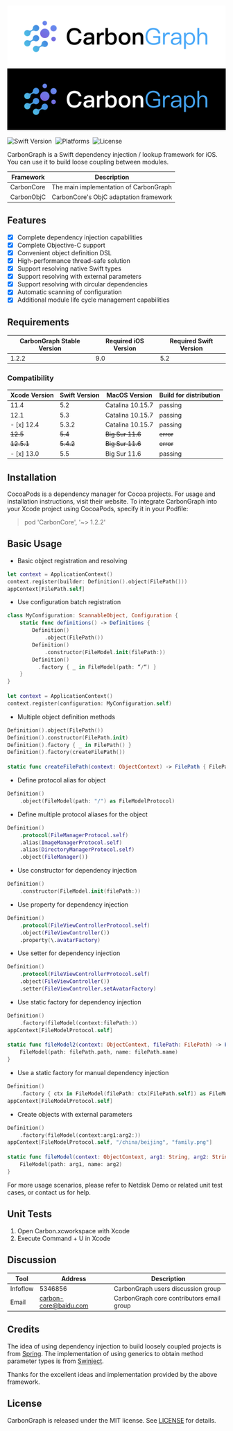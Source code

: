 ![Logo Banner Light](./Images/logo_banner-light.png#gh-light-mode-only)
![Logo Banner Dark](./Images/logo_banner-dark.png#gh-dark-mode-only)

![Swift Version](https://img.shields.io/badge/Swift-5.2--5.5-orange?style=flat-square)&nbsp;
![Platforms](https://img.shields.io/badge/platform-ios-lightgray?style=flat-square)&nbsp;
![License](https://img.shields.io/badge/license-MIT-black.svg?style=flat-square)&nbsp;

CarbonGraph is a Swift dependency injection / lookup framework for iOS. You can use it to build loose coupling between modules.

| Framework | Description |
| --- | --- |
| CarbonCore | The main implementation of CarbonGraph |
| CarbonObjC | CarbonCore's ObjC adaptation framework |

## Features

- [x] Complete dependency injection capabilities
- [x] Complete Objective-C support
- [x] Convenient object definition DSL
- [x] High-performance thread-safe solution
- [x] Support resolving native Swift types
- [x] Support resolving with external parameters
- [x] Support resolving with circular dependencies
- [x] Automatic scanning of configuration
- [x] Additional module life cycle management capabilities

## Requirements

| CarbonGraph Stable Version | Required iOS Version | Required Swift Version |
| --- | --- | --- |
| 1.2.2 | 9.0 | 5.2 |

### Compatibility

| Xcode Version | Swift Version | MacOS Version | Build for distribution |
| --- | --- | --- | --- |
| 11.4 | 5.2 | Catalina 10.15.7 | passing |
| 12.1 | 5.3 | Catalina 10.15.7 | passing |
| - [x] 12.4 | 5.3.2 | Catalina 10.15.7 | passing |
| ~~12.5~~ | ~~5.4~~ | ~~Big Sur 11.6~~ | ~~error~~ |
| ~~12.5.1~~ | ~~5.4.2~~ | ~~Big Sur 11.6~~ | ~~error~~ |
| - [x] 13.0 | 5.5 | Big Sur 11.6 | passing |

## Installation

CocoaPods is a dependency manager for Cocoa projects. For usage and installation instructions, visit their website. To integrate CarbonGraph into your Xcode project using CocoaPods, specify it in your Podfile:

> pod 'CarbonCore', '~> 1.2.2'

## Basic Usage

* Basic object registration and resolving
```swift
let context = ApplicationContext()
context.register(builder: Definition().object(FilePath()))
appContext[FilePath.self]
```

* Use configuration batch registration
```swift
class MyConfiguration: ScannableObject, Configuration {
    static func definitions() -> Definitions {
        Definition()
            .object(FilePath())
        Definition()
            .constructor(FileModel.init(filePath:))
        Definition()
          .factory { _ in FileModel(path: “/“) }
    }
}

let context = ApplicationContext()
context.register(configuration: MyConfiguration.self)
```

* Multiple object definition methods
```swift
Definition().object(FilePath())
Definition().constructor(FilePath.init)
Definition().factory { _ in FilePath() }
Definition().factory(createFilePath())

static func createFilePath(context: ObjectContext) -> FilePath { FilePath() }
```

* Define protocol alias for object
```swift
Definition()
    .object(FileModel(path: "/") as FileModelProtocol)
```

* Define multiple protocol aliases for the object
```swift
Definition()
    .protocol(FileManagerProtocol.self)
    .alias(ImageManagerProtocol.self)
    .alias(DirectoryManagerProtocol.self)
    .object(FileManager())
```

* Use constructor for dependency injection
```swift
Definition()
    .constructor(FileModel.init(filePath:))
```

* Use property for dependency injection
```swift
Definition()
    .protocol(FileViewControllerProtocol.self)
    .object(FileViewController())
    .property(\.avatarFactory)
```

* Use setter for dependency injection
```swift
Definition()
    .protocol(FileViewControllerProtocol.self)
    .object(FileViewController())
    .setter(FileViewController.setAvatarFactory)
```

* Use static factory for dependency injection
```swift
Definition()
    .factory(fileModel(context:filePath:))
appContext[FileModelProtocol.self]

static func fileModel2(context: ObjectContext, filePath: FilePath) -> FileModelProtocol {
    FileModel(path: filePath.path, name: filePath.name)
}
```

* Use a static factory for manual dependency injection
```swift
Definition()
    .factory { ctx in FileModel(filePath: ctx[FilePath.self]) as FileModelProtocol }
appContext[FileModelProtocol.self]
```

* Create objects with external parameters
```swift
Definition()
    .factory(fileModel(context:arg1:arg2:))
appContext[FileModelProtocol.self, "/china/beijing", "family.png"]

static func fileModel(context: ObjectContext, arg1: String, arg2: String) -> FileModelProtocol {
    FileModel(path: arg1, name: arg2)
}
```

For more usage scenarios, please refer to Netdisk Demo or related unit test cases, or contact us for help.

## Unit Tests

1. Open Carbon.xcworkspace with Xcode
2. Execute Command + U in Xcode

## Discussion

| Tool | Address | Description |
| --- | --- | --- |
| Infoflow | 5346856 | CarbonGraph users discussion group |
| Email | carbon-core@baidu.com | CarbonGraph core contributors email group |

## Credits

The idea of using dependency injection to build loosely coupled projects is from [Spring](https://spring.io). The implementation of using generics to obtain method parameter types is from [Swinject](https://github.com/Swinject/Swinject).

Thanks for the excellent ideas and implementation provided by the above framework.

## License

CarbonGraph is released under the MIT license. See [LICENSE](https://console.cloud.baidu-int.com/devops/icode/repos/baidu/netdisk/ios-carbon-lib/blob/master:LICENSE) for details.
